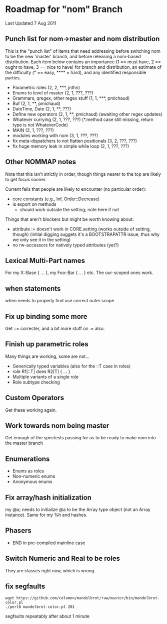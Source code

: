# Roadmap for "nom" Branch

Last Updated 7 Aug 2011

## Punch list for nom->master and nom distribution

This is the "punch list" of items that need addressing before
switching nom to be the new 'master' branch, and before releasing
a nom-based distribution.  Each item below contains an importance
(1 == must have, 2 == ought to have, 3 == nice to have) for
branch and distribution, an estimate of the difficulty 
(\* == easy, \*\*\*\* = hard), and any identified 
responsible parties.

* Parametric roles (2, 2, \*\*\*, jnthn)
* Enums to level of master (2, 1, ???, ???)
* Grammars, qregex, other regex stuff (1, 1, \*\*\*, pmichaud)
* Buf (2, 1, **, pmichaud)
* DateTime, Date (2, 1, \*\*, ???)
* Define new operators (2, 1, \*\*, pmichaud) (awaiting other regex updates)
* Whatever currying (2, 1, ???, ???) (*.method case still missing, return type is not WhateverCode)
* MAIN (2, 1, ???, ???)
* modules working with nom (3, 1, ???, ???)
* fix meta-dispatchers to not flatten positionals (3, 2, ???, ???)
* fix huge memory leak in simple while loop (2, 1, ???, ???)

## Other NOMMAP notes

Note that this isn't strictly in order, though things nearer to the top
are likely to get focus sooner.

Current fails that people are likely to encounter (no particular order):
* core constants (e.g., Inf, Order::Decrease)
* is export on methods
    - should work outside the setting; note here if not

Things that aren't blockers but might be worth knowing about:
* attribute := doesn't work in CORE.setting (works outside of setting, though)
  (initial digging suggets it's a BOOTSTRAPATTR issue, thus why we only see it
  in the setting)
* no rw-accessors for natively typed attributes (yet?)

## Lexical Multi-Part names
For my X::Base { ... }, my Foo::Bar { ... } etc. The our-scoped ones work.

## when statements
when needs to properly find use correct outer scope

## Fix up binding some more
Get ::= correcter, and a bit more stuff on := also.

## Finish up parametric roles
Many things are working, some are not...
* Generically typed variables (also for the ::T case in roles)
* role R1[::T] does R2[T] { ... }
* Multiple variants of a single role
* Role subtype checking

## Custom Operators
Get these working again.

## Work towards nom being master
Get enough of the spectests passing for us to be ready to make nom into
the master branch

## Enumerations
* Enums as roles
* Non-numeric enums
* Anonymous enums

## Fix array/hash initialization
my @a;  needs to initialize @a to be the Array type object (not an Array instance).
Same for my %h and hashes.

## Phasers
* END in pre-compiled mainline case


## Switch Numeric and Real to be roles
They are classes right now, which is wrong.

## fix segfaults

    wget https://github.com/colomon/mandelbrot/raw/master/bin/mandelbrot-color.pl
    ./perl6 mandelbrot-color.pl 201

segfaults repeatably after about 1 minute
